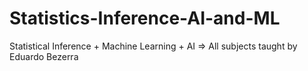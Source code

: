 # Statistics-Inference-AI-and-ML
Statistical Inference + Machine Learning + AI => All subjects taught by Eduardo Bezerra
